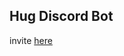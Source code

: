 ## Hug Discord Bot


invite [here](https://discord.com/api/oauth2/authorize?client_id=816809172049461269&permissions=51200&scope=bot%20applications.commands)